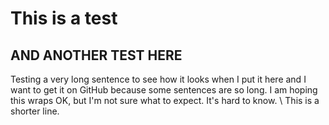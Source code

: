 # This is a test
## AND ANOTHER TEST HERE
Testing a very long sentence to see how it looks when I put it here and I want to get it on GitHub because some sentences are so long. I am hoping this wraps OK, but I'm not sure what to expect. It's hard to know. \ This is a shorter line.

